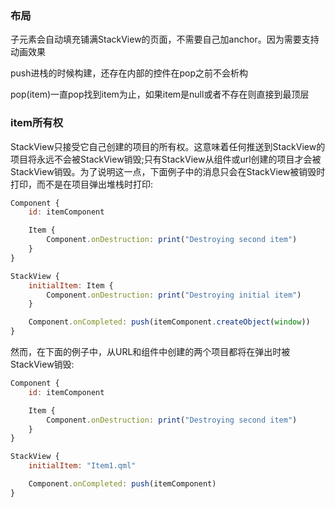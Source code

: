 ### 布局
子元素会自动填充铺满StackView的页面，不需要自己加anchor。因为需要支持动画效果

push进栈的时候构建，还存在内部的控件在pop之前不会析构

pop(item)一直pop找到item为止，如果item是null或者不存在则直接到最顶层



### item所有权
StackView只接受它自己创建的项目的所有权。这意味着任何推送到StackView的项目将永远不会被StackView销毁;只有StackView从组件或url创建的项目才会被StackView销毁。为了说明这一点，下面例子中的消息只会在StackView被销毁时打印，而不是在项目弹出堆栈时打印:

```javascript
Component {
    id: itemComponent

    Item {
        Component.onDestruction: print("Destroying second item")
    }
}

StackView {
    initialItem: Item {
        Component.onDestruction: print("Destroying initial item")
    }

    Component.onCompleted: push(itemComponent.createObject(window))
}
```

然而，在下面的例子中，从URL和组件中创建的两个项目都将在弹出时被StackView销毁:

```javascript
Component {
    id: itemComponent

    Item {
        Component.onDestruction: print("Destroying second item")
    }
}

StackView {
    initialItem: "Item1.qml"

    Component.onCompleted: push(itemComponent)
}
```